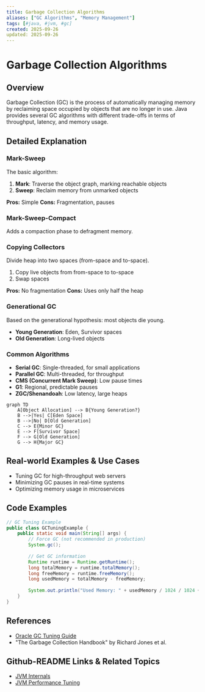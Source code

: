 ```yaml
---
title: Garbage Collection Algorithms
aliases: ["GC Algorithms", "Memory Management"]
tags: [#java, #jvm, #gc]
created: 2025-09-26
updated: 2025-09-26
---
```


# Garbage Collection Algorithms

## Overview

Garbage Collection (GC) is the process of automatically managing memory by reclaiming space occupied by objects that are no longer in use. Java provides several GC algorithms with different trade-offs in terms of throughput, latency, and memory usage.

## Detailed Explanation

### Mark-Sweep

The basic algorithm:

1. **Mark**: Traverse the object graph, marking reachable objects
2. **Sweep**: Reclaim memory from unmarked objects

**Pros:** Simple
**Cons:** Fragmentation, pauses

### Mark-Sweep-Compact

Adds a compaction phase to defragment memory.

### Copying Collectors

Divide heap into two spaces (from-space and to-space).

1. Copy live objects from from-space to to-space
2. Swap spaces

**Pros:** No fragmentation
**Cons:** Uses only half the heap

### Generational GC

Based on the generational hypothesis: most objects die young.

- **Young Generation**: Eden, Survivor spaces
- **Old Generation**: Long-lived objects

### Common Algorithms

- **Serial GC**: Single-threaded, for small applications
- **Parallel GC**: Multi-threaded, for throughput
- **CMS (Concurrent Mark Sweep)**: Low pause times
- **G1**: Regional, predictable pauses
- **ZGC/Shenandoah**: Low latency, large heaps

```mermaid
graph TD
    A[Object Allocation] --> B{Young Generation?}
    B -->|Yes| C[Eden Space]
    B -->|No| D[Old Generation]
    C --> E{Minor GC}
    E --> F[Survivor Space]
    F --> G[Old Generation]
    G --> H{Major GC}
```

## Real-world Examples & Use Cases

- Tuning GC for high-throughput web servers
- Minimizing GC pauses in real-time systems
- Optimizing memory usage in microservices

## Code Examples

```java
// GC Tuning Example
public class GCTuningExample {
    public static void main(String[] args) {
        // Force GC (not recommended in production)
        System.gc();
        
        // Get GC information
        Runtime runtime = Runtime.getRuntime();
        long totalMemory = runtime.totalMemory();
        long freeMemory = runtime.freeMemory();
        long usedMemory = totalMemory - freeMemory;
        
        System.out.println("Used Memory: " + usedMemory / 1024 / 1024 + " MB");
    }
}
```

## References

- [Oracle GC Tuning Guide](https://docs.oracle.com/javase/8/docs/technotes/guides/vm/gctuning/)
- "The Garbage Collection Handbook" by Richard Jones et al.

## Github-README Links & Related Topics

- [JVM Internals](../jvm-internals-class-loading/)
- [JVM Performance Tuning](../jvm-performance-tuning/)
